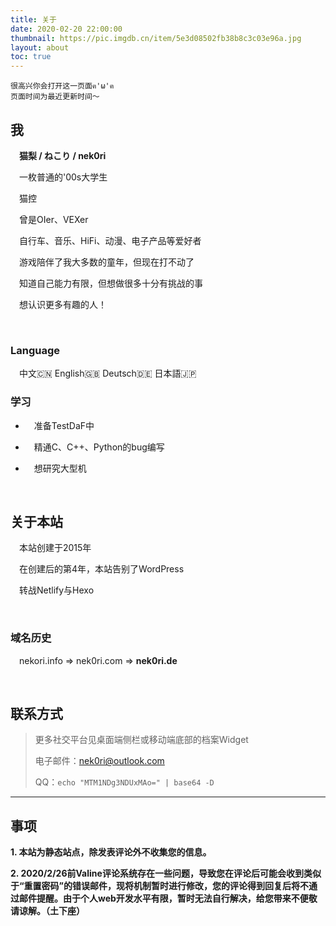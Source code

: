 ```yaml
---
title: 关于
date: 2020-02-20 22:00:00
thumbnail: https://pic.imgdb.cn/item/5e3d08502fb38b8c3c03e96a.jpg
layout: about
toc: true
---
```


	很高兴你会打开这一页面ฅ'ω'ฅ
    页面时间为最近更新时间～

## 我

&emsp;**猫梨 / ねこり / nek0ri**

&emsp;一枚普通的'00s大学生

&emsp;猫控

&emsp;曾是OIer、VEXer

&emsp;自行车、音乐、HiFi、动漫、电子产品等爱好者

&emsp;游戏陪伴了我大多数的童年，但现在打不动了

&emsp;知道自己能力有限，但想做很多十分有挑战的事

&emsp;想认识更多有趣的人！

<br/>

### Language

&emsp;中文🇨🇳 English🇬🇧 Deutsch🇩🇪 日本語🇯🇵

### 学习

* &emsp;准备TestDaF中

* &emsp;精通C、C++、Python的bug编写

* &emsp;想研究大型机

<br/>

## 关于本站

&emsp;本站创建于2015年

&emsp;在创建后的第4年，本站告别了WordPress

&emsp;转战Netlify与Hexo

<br/>

### 域名历史

&emsp;nekori.info => nek0ri.com => **nek0ri.de**
  
<br/>

## 联系方式

> 更多社交平台见桌面端侧栏或移动端底部的档案Widget
>
> 电子邮件：[nek0ri@outlook.com](nek0ri@outlook.com)
>
> QQ：`echo "MTM1NDg3NDUxMAo=" | base64 -D`

___

## 事项

**1. 本站为静态站点，除发表评论外不收集您的信息。**

**2. 2020/2/26前Valine评论系统存在一些问题，导致您在评论后可能会收到类似于“重置密码”的错误邮件，现将机制暂时进行修改，您的评论得到回复后将不通过邮件提醒。由于个人web开发水平有限，暂时无法自行解决，给您带来不便敬请谅解。（土下座）**
